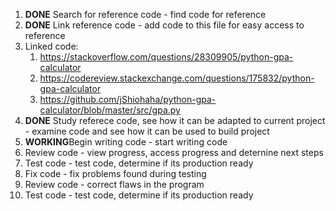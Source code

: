 1. **DONE** Search for reference code - find code for reference
1. **DONE** Link reference code - add code to this file for easy access to reference
1. Linked code:
   1. https://stackoverflow.com/questions/28309905/python-gpa-calculator
   1. https://codereview.stackexchange.com/questions/175832/python-gpa-calculator
   1. https://github.com/jShiohaha/python-gpa-calculator/blob/master/src/gpa.py
1. **DONE** Study referece code, see how it can be adapted to current project - examine code and see how it can be used to build project
1. **WORKING**Begin writing code - start writing code
1. Review code - view progress, access progress and deternine next steps
1. Test code - test code, determine if its production ready
1. Fix code - fix problems found during testing
1. Review code - correct flaws in the program
1. Test code - test code, determine if its production ready
